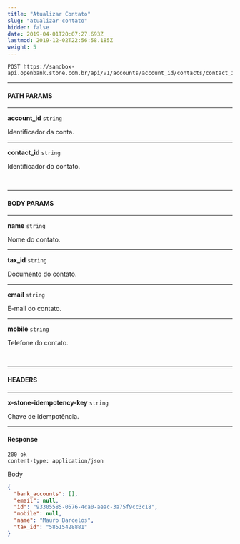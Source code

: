 ```yaml
---
title: "Atualizar Contato"
slug: "atualizar-contato"
hidden: false
date: 2019-04-01T20:07:27.693Z
lastmod: 2019-12-02T22:56:58.185Z
weight: 5
---
```


```http
POST https://sandbox-api.openbank.stone.com.br/api/v1/accounts/account_id/contacts/contact_id
```

---

#### **PATH PARAMS**

---

**account_id**  `string`

Identificador da conta.

---

**contact_id**  `string`

Identificador do contato.

<br>

---

#### **BODY PARAMS**

---

**name**  `string`

Nome do contato.

---

**tax_id**  `string`

Documento do contato.

---

**email**  `string`

E-mail do contato.

---

**mobile**  `string`

Telefone do contato.

<br>

---

#### **HEADERS**

---

**x-stone-idempotency-key**  `string`

Chave de idempotência.

---

#### **Response**

```http
200 ok
content-type: application/json
```
Body
```JSON
{
  "bank_accounts": [],
  "email": null,
  "id": "93305585-0576-4ca0-aeac-3a75f9cc3c18",
  "mobile": null,
  "name": "Mauro Barcelos",
  "tax_id": "58515428881"
}
```
